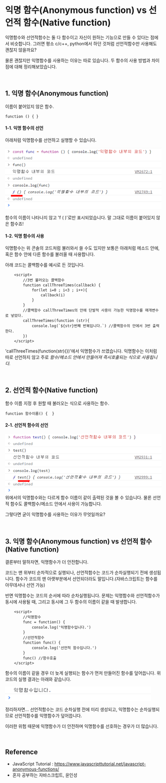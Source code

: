 # 익명 함수(Anonymous function) vs 선언적 함수(Native function)

익명함수와 선언적함수는 둘 다 함수이고 자신이 원하는 기능으로 만들 수 있다는 점에서 비슷합니다. 그러면 평소 c/c++, python에서 하던 것처럼 선언적함수만 사용해도 괜찮지 않을까요?

물론 괜찮지만 익명함수를 사용하는 이유는 따로 있습니다. 두 함수의 사용 방법과 차이점에 대해 정리해보았습니다.

<br />

## 1. 익명 함수(Anonymous function)

이름이 붙어있지 않은 함수.

```
function () { }
```

#### 1-1. 익명 함수의 선언

아래처럼 익명함수를 선언하고 실행할 수 있습니다.

![default](./image-ano-func-console.png)

함수의 이름이 나타나지 않고 'f ( )'로만 표시되었습니다. 말 그대로 이름이 붙어있지 않은 함수죠!

#### 1-2. 익명 함수의 사용

익명함수는 위 콘솔의 코드처럼 불러와서 쓸 수도 있지만 보통은 아래처럼 메소드 안에, 혹은 함수 안에 다른 함수를 불러올 때 사용합니다.

아래 코드는 콜백함수를 예시로 든 것입니다.

```
    <script>
        //3번 불러오는 콜백함수
        function callThreeTimes(callback) {
            for(let i=0 ; i<3 ; i++){
                callback(i)
            }
        }
        //콜백함수 callThreeTimes의 안에 단발적 사용이 가능한 익명함수를 매개변수로 넣었다.
        callThreeTimes(function (str){
            console.log(`${str}번째 반복입니다.`) //콜백함수의 안에서 3번 출력한다.
        })
    </script>
```

'callThreeTimes(function(str){})'에서 익명함수가 쓰였습니다.
익명함수는 이처럼 따로 선언하지 않고 주로 _함수/메소드 안에서 만들어져 즉시호출되는 식으로 사용됩니다._

<br />

## 2. 선언적 함수(Native function)

함수 이름 지정 후 원할 때 불러오는 식으로 사용하는 함수.

```
function 함수이름() {  }
```

#### 2-1. 선언적 함수의 선언

![default](../imgs/image-nat-func-console.png)
위에서의 익명함수와는 다르게 함수 이름이 같이 출력된 것을 볼 수 있습니다. 물론 선언적 함수도 콜백함수/메소드 안에서 사용이 가능합니다.

그렇다면 굳이 익명함수를 사용하는 이유가 무엇일까요?

<br/>

## 3. 익명 함수(Anonymous function) vs 선언적 함수(Native function)

결론부터 말하자면, 익명함수가 더 안전합니다.

코드는 맨 위부터 순차적으로 실행되나, 선언적함수는 코드가 순차실행되기 전에 생성됩니다. 함수가 코드의 맨 아랫부분에서 선언되더라도 말입니다.(자바스크립트는 함수를 아무데서나 선언 가능)

반면 익명함수는 코드의 순서에 따라 순차실행됩니다. 문제는 익명함수와 선언적함수가 동시에 사용될 때, 그리고 동시에 그 두 함수의 이름이 같을 때 발생합니다.

```
    <script>
        //익명함수
        func = function() {
            console.log('익명함수입니다.')
        }
        //선언적함수
        function func() {
            console.log('선언적 함수입니다.')
        }
        func() //함수호출
    </script>
```

함수의 이름이 같을 경우 더 늦게 실행되는 함수가 먼저 만들어진 함수를 덮어씁니다. 위 코드의 실행 결과는 아래와 같습니다.

![default](../imgs/image-ano-result.png)

정리하자면... 선언적함수는 코드 순차실행 전에 미리 생성되고, 익명함수는 순차실행되므로 선언적함수를 익명함수가 덮어씁니다.

이러한 위험 때문에 익명함수가 더 안전하며 익명함수를 선호하는 경우가 더 많습니다.

<br>

## Reference

- JavaScript Tutorial : https://www.javascripttutorial.net/javascript-anonymous-functions/
- 혼자 공부하는 자바스크립트, 윤인성
